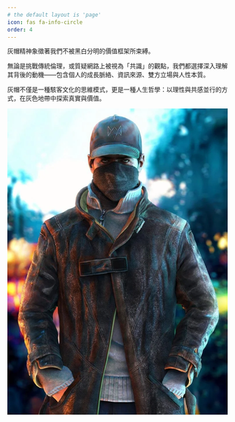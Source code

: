 ```yaml
---
# the default layout is 'page'
icon: fas fa-info-circle
order: 4
---
```

灰帽精神象徵著我們不被黑白分明的價值框架所束縛。

無論是挑戰傳統倫理，或質疑網路上被視為「共識」的觀點，我們都選擇深入理解其背後的動機——包含個人的成長脈絡、資訊來源、雙方立場與人性本質。

灰帽不僅是一種駭客文化的思維模式，更是一種人生哲學：以理性與共感並行的方式，在灰色地帶中探索真實與價值。

![Aiden](../assets/images/about/6fgvwca520j51.webp)
